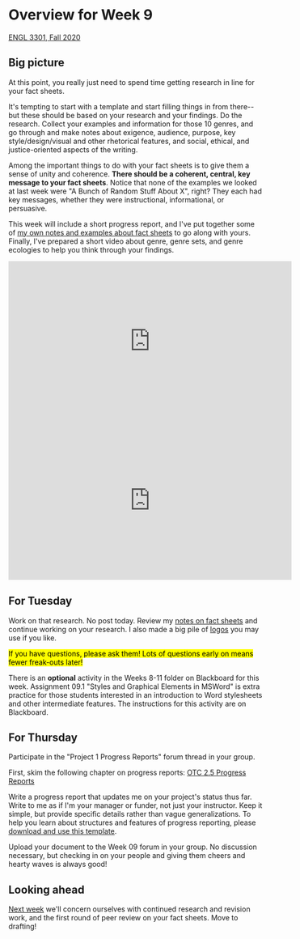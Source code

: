 # Overview for Week 9

[ENGL 3301, Fall 2020](calendar.html)

## Big picture

At this point, you really just need to spend time getting research in line for your fact sheets.

It's tempting to start with a template and start filling things in from there--but these should be based on your research and your findings. Do the research. Collect your examples and information for those 10 genres, and go through and make notes about exigence, audience, purpose, key style/design/visual and other rhetorical features, and social, ethical, and justice-oriented aspects of the writing.

Among the important things to do with your fact sheets is to give them a sense of unity and coherence. **There should be a coherent, central, key message to your fact sheets**. Notice that none of the examples we looked at last week were "A Bunch of Random Stuff About X", right? They each had key messages, whether they were instructional, informational, or persuasive.

This week will include a short progress report, and I've put together some of [my own notes and examples about fact sheets](facts-about-fact-sheets) to go along with yours. Finally, I've prepared a short video about genre, genre sets, and genre ecologies to help you think through your findings.

<iframe width="560" height="315" src="https://www.youtube.com/embed/FrpFdoIrPjg" frameborder="0" allow="accelerometer; autoplay; clipboard-write; encrypted-media; gyroscope; picture-in-picture" allowfullscreen></iframe>

<iframe width="560" height="315" src="https://www.youtube.com/embed/5GQiYSGJMkI" frameborder="0" allow="accelerometer; autoplay; clipboard-write; encrypted-media; gyroscope; picture-in-picture" allowfullscreen></iframe>

## For Tuesday

Work on that research. No post today. Review my [notes on fact sheets](facts-about-fact-sheets) and continue working on your research. I also made a big pile of [logos](logos) you may use if you like.

<mark>If you have questions, please ask them! Lots of questions early on means fewer freak-outs later!</mark>

There is an **optional** activity in the Weeks 8-11 folder on Blackboard for this week. Assignment 09.1 "Styles and Graphical Elements in MSWord" is extra practice for those students interested in an introduction to Word stylesheets and other intermediate features. The instructions for this activity are on Blackboard.

## For Thursday

Participate in the "Project 1 Progress Reports" forum thread in your group.

First, skim the following chapter on progress reports: [OTC 2.5 Progress Reports](https://alg.manifoldapp.org/read/open-technical-communication/section/732cb3dd-26de-4732-a854-4184dd2fae86)

Write a progress report that updates me on your project's status thus far. Write to me as if I'm your manager or funder, not just your instructor. Keep it simple, but provide specific details rather than vague generalizations. To help you learn about structures and features of progress reporting, please [download and use this template](https://cdmandrews.github.io/3301/archive/progress-report-template.docx).

Upload your document to the Week 09 forum in your group. No discussion necessary, but checking in on your people and giving them cheers and hearty waves is always good!

## Looking ahead

[Next week](week-10-notes) we'll concern ourselves with continued research and revision work, and the first round of peer review on your fact sheets. Move to drafting!

